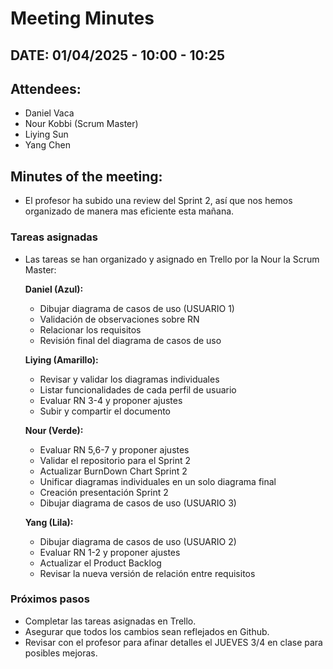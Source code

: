 # Meeting Minutes

## DATE: 01/04/2025 - 10:00 - 10:25

## Attendees:
- Daniel Vaca  
- Nour Kobbi (Scrum Master)  
- Liying Sun  
- Yang Chen  

## Minutes of the meeting:

- El profesor ha subido una review del Sprint 2, así que nos hemos organizado de manera mas eficiente esta mañana.

### Tareas asignadas
- Las tareas se han organizado y asignado en Trello por la Nour la Scrum Master:
  
  **Daniel (Azul):**
  - Dibujar diagrama de casos de uso (USUARIO 1)
  - Validación de observaciones sobre RN
  - Relacionar los requisitos
  - Revisión final del diagrama de casos de uso
  
  **Liying (Amarillo):**
  - Revisar y validar los diagramas individuales
  - Listar funcionalidades de cada perfil de usuario
  - Evaluar RN 3-4 y proponer ajustes
  - Subir y compartir el documento
  
  **Nour (Verde):**
  - Evaluar RN 5,6-7 y proponer ajustes
  - Validar el repositorio para el Sprint 2
  - Actualizar BurnDown Chart Sprint 2
  - Unificar diagramas individuales en un solo diagrama final
  - Creación presentación Sprint 2
  - Dibujar diagrama de casos de uso (USUARIO 3)
  
  **Yang (Lila):**
  - Dibujar diagrama de casos de uso (USUARIO 2)
  - Evaluar RN 1-2 y proponer ajustes
  - Actualizar el Product Backlog
  - Revisar la nueva versión de relación entre requisitos

### Próximos pasos
- Completar las tareas asignadas en Trello.
- Asegurar que todos los cambios sean reflejados en Github.
- Revisar con el profesor para afinar detalles el JUEVES 3/4 en clase para posibles mejoras.

